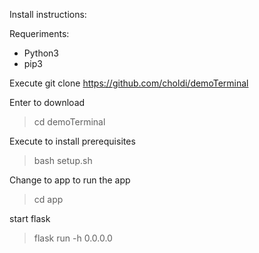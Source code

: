Install instructions:

Requeriments:
 - Python3
 - pip3

Execute git clone https://github.com/choldi/demoTerminal

Enter to download
>cd demoTerminal

Execute to install prerequisites
>bash setup.sh

Change to app to run the app
>cd app

start flask
>flask run -h 0.0.0.0

